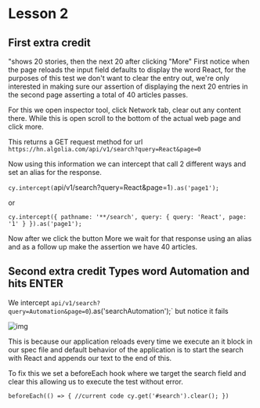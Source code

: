 # Lesson 2
## First extra credit

"shows 20 stories, then the next 20 after clicking "More"
First notice when the page reloads the input field defaults to display the word React, for the purposes of this test we don't want to clear the entry out, we're only interested in making sure our assertion of displaying the next 20 entries in the second page asserting a total of 40 articles passes.

For this we open inspector tool, click Network tab, clear out any content there.  While this is open scroll to the bottom of the actual web page and click more.

This returns a GET request method for url `https://hn.algolia.com/api/v1/search?query=React&page=0`

Now using this information we can intercept that call 2 different ways and set an alias for the response.

`cy.intercept(`api/v1/search?query=React&page=1`).as('page1');`

or

`cy.intercept({
        pathname: '**/search',
        query: {
          query: 'React',
          page: '1'
        }
      }).as('page1');`

Now after we click the button More we wait for that response using an alias and as a follow up make the assertion we have 40 articles.

## Second extra credit Types word Automation and hits ENTER
We intercept `api/v1/search?query=Automation&page=0`).as('searchAutomation');` but notice it fails

![img](/cypress-advanced-course/images/image01.png)

This is because our application reloads every time we execute an it block in our spec file and default behavior of the application is to start the search with React and appends our text to the end of this.

To fix this we set a beforeEach hook where we target the search field and clear this allowing us to execute the test without error.

`beforeEach(() => {
    //current code
    cy.get('#search').clear();
  })`
